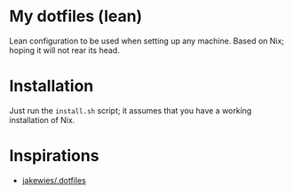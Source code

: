 # My dotfiles (lean)

Lean configuration to be used when setting up any machine.
Based on Nix; hoping it will not rear its head.

# Installation

Just run the `install.sh` script; it assumes that you have a working
installation of Nix.

# Inspirations

- [jakewies/.dotfiles](https://github.com/jakewies/.dotfiles/blob/main/install.sh)
